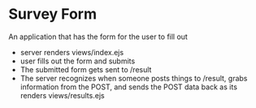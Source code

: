 # Survey Form

An application that has the form for the user to fill out
- server renders views/index.ejs
- user fills out the form and submits
- The submitted form gets sent to /result
- The server recognizes when someone posts things to /result, grabs information from the POST, and sends the POST data back as its renders views/results.ejs